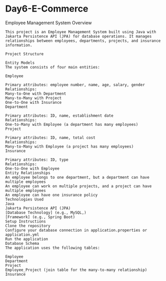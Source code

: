 # Day6-E-Commerce

  Employee Management System
    Overview
    
    This project is an Employee Management System built using Java with Jakarta Persistence API (JPA) for database operations. It manages relationships between employees, departments, projects, and insurance information.
    
    Project Structure
    
    Entity Models
    The system consists of four main entities:
    
    Employee
    
    Primary attributes: employee number, name, age, salary, gender
    Relationships:
    Many-to-One with Department
    Many-to-Many with Project
    One-to-One with Insurance
    Department
    
    Primary attributes: ID, name, establishment date
    Relationships:
    One-to-Many with Employee (a department has many employees)
    Project
    
    Primary attributes: ID, name, total cost
    Relationships:
    Many-to-Many with Employee (a project has many employees)
    Insurance
    
    Primary attributes: ID, type
    Relationships:
    One-to-One with Employee
    Entity Relationships
    An employee belongs to one department, but a department can have multiple employees
    An employee can work on multiple projects, and a project can have multiple employees
    An employee can have one insurance policy
    Technologies Used
    Java
    Jakarta Persistence API (JPA)
    [Database Technology] (e.g., MySQL,)
    [Framework] (e.g., Spring Boot)
    Setup Instructions
    Clone the repository
    Configure your database connection in application.properties or application.yml
    Run the application
    Database Schema
    The application uses the following tables:
    
    Employee
    Department
    Project
    Employee_Project (join table for the many-to-many relationship)
    Insurance
